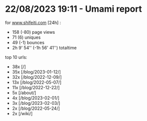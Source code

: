 # 22/08/2023 19:11 - Umami report
for www.shifeiti.com [24h] :

 - 158 (-80) page views
 - 71 (6) uniques
 - 49 (-1) bounces
 - 2h 9' 54'' (-1h 56' 41'') totaltime


top 10 urls:
 - 38x [/]
 - 35x [/blog/2023-01-12/]
 - 32x [/blog/2022-12-09/]
 - 13x [/blog/2022-05-07/]
 - 11x [/blog/2022-12-22/]
 - 5x [/about/]
 - 4x [/blog/2023-02-01/]
 - 3x [/blog/2023-02-03/]
 - 2x [/blog/2022-05-24/]
 - 2x [/wiki/]



